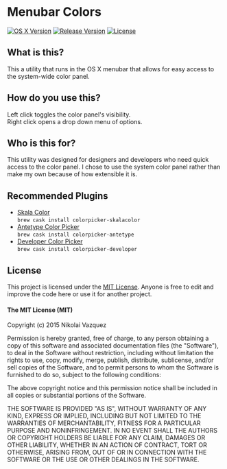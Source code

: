 # Menubar Colors
[![OS X Version](http://img.shields.io/badge/OS%20X-10.10%2B-lightgrey.svg)]()
[![Release Version](https://img.shields.io/badge/release-v1.4.0-blue.svg)]() 
[![License](https://img.shields.io/badge/license-MIT-blue.svg)]()

## What is this?
This a utility that runs in the OS X menubar that allows for easy access to the system-wide color panel.

## How do you use this?
Left click toggles the color panel's visibility. <br/>
Right click opens a drop down menu of options.

## Who is this for?
This utility was designed for designers and developers who need quick access to the color panel. I chose to use the system color panel rather than make my own because of how extensible it is.

## Recommended Plugins
* [Skala Color](http://bjango.com/mac/skalacolor/) <br/> `brew cask install colorpicker-skalacolor`
* [Antetype Color Picker](http://www.antetype.com/blog/2014/03/updated-antetype-color-picker-1-4-1/) <br/> `brew cask install colorpicker-antetype`
* [Developer Color Picker](http://download.panic.com/picker/) <br/> `brew cask install colorpicker-developer`

## License
This project is licensed under the [MIT License](http://opensource.org/licenses/MIT). Anyone is free to edit and improve the code here or use it for another project.

#### The MIT License (MIT)

Copyright (c) 2015 Nikolai Vazquez

Permission is hereby granted, free of charge, to any person obtaining a copy
of this software and associated documentation files (the "Software"), to deal
in the Software without restriction, including without limitation the rights
to use, copy, modify, merge, publish, distribute, sublicense, and/or sell
copies of the Software, and to permit persons to whom the Software is
furnished to do so, subject to the following conditions:

The above copyright notice and this permission notice shall be included in
all copies or substantial portions of the Software.

THE SOFTWARE IS PROVIDED "AS IS", WITHOUT WARRANTY OF ANY KIND, EXPRESS OR
IMPLIED, INCLUDING BUT NOT LIMITED TO THE WARRANTIES OF MERCHANTABILITY,
FITNESS FOR A PARTICULAR PURPOSE AND NONINFRINGEMENT. IN NO EVENT SHALL THE
AUTHORS OR COPYRIGHT HOLDERS BE LIABLE FOR ANY CLAIM, DAMAGES OR OTHER
LIABILITY, WHETHER IN AN ACTION OF CONTRACT, TORT OR OTHERWISE, ARISING FROM,
OUT OF OR IN CONNECTION WITH THE SOFTWARE OR THE USE OR OTHER DEALINGS IN
THE SOFTWARE.
